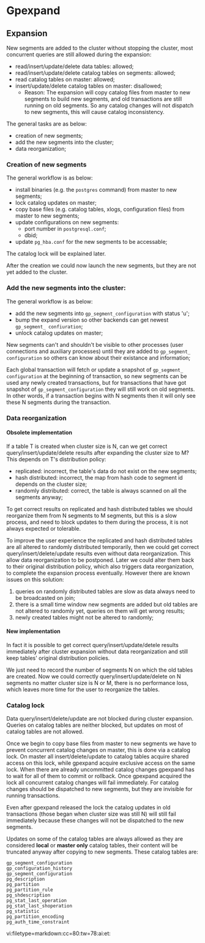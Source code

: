 # Gpexpand

## Expansion
New segments are added to the cluster without stopping the cluster, most
concurrent queries are still allowed during the expansion:
- read/insert/update/delete data tables: allowed;
- read/insert/update/delete catalog tables on segments: allowed;
- read catalog tables on master: allowed;
- insert/update/delete catalog tables on master: disallowed;
  - Reason: The expansion will copy catalog files from master to new segments
    to build new segments, and old transactions are still running on old
    segments. So any catalog changes will not dispatch to new segments, this
    will cause catalog inconsistency.

The general tasks are as below:
- creation of new segments;
- add the new segments into the cluster;
- data reorganization;

### Creation of new segments
The general workflow is as below:
- install binaries (e.g. the `postgres` command) from master to new segments;
- lock catalog updates on master;
- copy base files (e.g. catalog tables, xlogs, configuration files) from
  master to new segments;
- update configurations on new segments:
  - port number in `postgresql.conf`;
  - dbid;
- update `pg_hba.conf` for the new segments to be accessable;

The catalog lock will be explained later.

After the creation we could now launch the new segments, but they are not yet
added to the cluster.

### Add the new segments into the cluster:
The general workflow is as below:
- add the new segments into `gp_segment_configuration` with status 'u';
- bump the expand version so other backends can get newest `gp_segment_
  confiuration`;
- unlock catalog updates on master;

New segments can't and shouldn't be visible to other processes (user
connections and auxiliary processes) until they are added to `gp_segment_
configuration` so others can know about their existance and information;

Each global transaction will fetch or update a snapshot of `gp_segment_
configuration` at the beginning of transaction, so new segments can be used
any newly created transactions, but for transactions that have got snapshot
of `gp_segment_configuration` they will still work on old segments. In other
words, if a transaction begins with N segments then it will only see these N
segments during the transaction.

### Data reorganization

#### Obsolete implementation

If a table T is created when cluster size is N, can we get correct
query/insert/update/delete results after expanding the cluster size to M?
This depends on T's distribution policy:

- replicated: incorrect, the table's data do not exist on the new segments;
- hash distributed: incorrect, the map from hash code to segment id depends on
  the cluster size;
- randomly distributed: correct, the table is always scanned on all the
  segments anyway;

To get correct results on replicated and hash distributed tables we should
reorganize them from N segments to M segments, but this is a slow process, and
need to block updates to them during the process, it is not always expected or
tolerable.

To improve the user experience the replicated and hash distributed tables are
all altered to randomly distributed temporarily, then we could get correct
query/insert/delete/update results even without data reorganization.  This
allow data reorganization to be postponed.  Later we could alter them back to
their original distribution policy, which also triggers data reorganization,
to complete the expansion process eventually.  However there are known issues
on this solution:

1. queries on randomly distributed tables are slow as data always need to be
   broadcasted on join;
2. there is a small time window new segments are added but old tables are not
   altered to randomly yet, queries on them will get wrong results;
3. newly created tables might not be altered to randomly;

#### New implementation

In fact it is possible to get correct query/insert/update/detele results
immediately after cluster expansion without data reorganization and still keep
tables' original distribution policies.

We just need to record the number of segments N on which the old tables are
created.  Now we could correctly query/insert/update/delete on N segments no
matter cluster size is N or M, there is no performance loss, which leaves more
time for the user to reorganize the tables.

### Catalog lock

Data query/insert/delete/update are not blocked during cluster expansion.
Queries on catalog tables are neither blocked, but updates on most of catalog
tables are not allowed.

Once we begin to copy base files from master to new segments we have to
prevent concurrent catalog changes on master, this is done via a catalog lock.
On master all insert/delete/update to catalog tables acquire shared access on
this lock, while gpexpand acquire exclusive access on the same lock.  When
there are already uncommitted catalog changes gpexpand has to wait for all of
them to commit or rollback.  Once gpexpand acquired the lock all concurrent
catalog changes will fail immediately. For catalog changes should be
dispatched to new segments, but they are invisible for running transactions.

Even after gpexpand released the lock the catalog updates in old transactions
(those began when cluster size was still N) will still fail immediately
because these changes will not be dispatched to the new segments.

Updates on some of the catalog tables are always allowed as they are
considered __local__ or __master only__ catalog tables, their content will be
truncated anyway after copying to new segments.  These catalog tables are:

    gp_segment_configuration
    gp_configuration_history
    gp_segment_configuration
    pg_description
    pg_partition
    pg_partition_rule
    pg_shdescription
    pg_stat_last_operation
    pg_stat_last_shoperation
    pg_statistic
    pg_partition_encoding
    pg_auth_time_constraint

 vi:filetype=markdown:cc=80:tw=78:ai:et:
